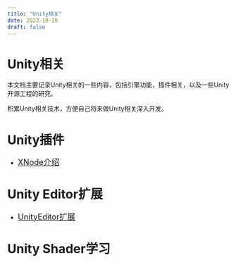 ```yaml
---
title: "Unity相关"
date: 2023-10-20
draft: false
---
```



# Unity相关

本文档主要记录Unity相关的一些内容，包括引擎功能，插件相关，以及一些Unity开源工程的研究。

积累Unity相关技术，方便自己将来做Unity相关深入开发。


# Unity插件

* [<font size=4>XNode介绍</font>](./Unity插件研究/XNode介绍.md)


# Unity Editor扩展

* [<font size=4>UnityEditor扩展</font>](./UnityEditor扩展/UnityEditor扩展大纲.md)

# Unity Shader学习